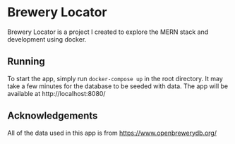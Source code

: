 # Brewery Locator
Brewery Locator is a project I created to explore the MERN stack and development using docker. 

## Running
To start the app, simply run `docker-compose up` in the root directory. It may take a few minutes for the database to be seeded with data. The app will be available at http://localhost:8080/

## Acknowledgements
All of the data used in this app is from https://www.openbrewerydb.org/
